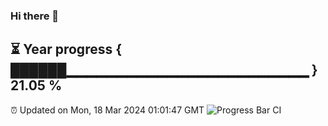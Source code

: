 ### Hi there 👋
⏳ Year progress { ██████▁▁▁▁▁▁▁▁▁▁▁▁▁▁▁▁▁▁▁▁▁▁▁▁ } 21.05 %
---
⏰ Updated on Mon, 18 Mar 2024 01:01:47 GMT
![Progress Bar CI](https://github.com/liununu/liununu/workflows/Progress%20Bar%20CI/badge.svg)
